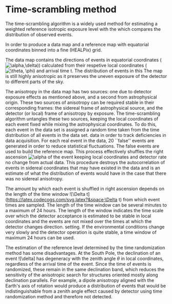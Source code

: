# Time-scrambling method

The time-scrambling algorithm is a widely used method for estimating a weighted reference isotropic exposure level with the
which compares the distribution of observed events.

In order to produce a data map and a reference map with equatorial coordinates binned into a fine (HEALPix) grid. 

The data map contains the directions of events in equatorial coordinates (![\alpha,\delta](https://latex.codecogs.com/svg.latex?&space;\alpha,\delta)))
calculated from their respetive local coordinates (![\theta, \phi](https://latex.codecogs.com/svg.latex?&space;\theta,\phi)) and arrival time t. The distribution of events in this
The map is still highly anisotropic as it preserves the uneven exposure of the detector to different parts of the sky.

The anisotropy in the data map has two sources: one due to detector exposure effects as mentioned above, and a second from
astrophysical origin. These two sources of anisotropy can be required stable in their corresponding frames: the sidereal frame
of astrophysical source, and the detector (or local) frame of anisotropy by exposure. The time-scrambling algorithm
untangles these two sources, keeping the local coordinates of each event fixed while mixing the astrophysical coordinates.
To do this, each event in the data set is assigned a random time taken from the time distribution of all events in the data set.
data in order to track deficiencies in data acquisition.
For each real event in the data, 20 ``false'' events are generated in order to reduce statistical fluctuations. 
The false events are used to build the reference map. This process effectively shuffles the right ascension ![\alpha](https://latex.codecogs.com/svg.latex?&space;\alpha) of the event
keeping local coordinates and detector rate
no change from actual data. This procedure destroys the autocorrelation
of events in sidereal coordinates that may have existed in the data and is an estimate of what the distribution of events would have
in the case that there was no sidereal anisotropy.

The amount by which each event is shuffled in right ascension depends on the length of the time window 
![\Delta t](https://latex.codecogs.com/svg.latex?&space;\Delta t) from which event times are sampled. The length of the time window can be several minutes to a maximum of 24 hours. The length of the window indicates the time scale over which the detector acceptance is estimated to be stable in local coordinates and the events are not mixed over the times at which the detector changes direction.
setting. If the environmental conditions change very slowly and the detector operation is quite stable,
a time window of maximum 24 hours can be used.

The estimation of the reference level determined by the time randomization method has some disadvantages. At the South Pole, the declination of
an event ![\delta] has degeneracy with the zenith angle $\theta$ in local coordinates, regardless of the arrival time of the event. Since the time of events is
randomized, these remain in the same declination band, which reduces the sensitivity of the anisotropic search for structures oriented mostly along declination parallels.
For example, a dipole anisotropy aligned with the Earth's axis of rotation would produce a distribution of events that would be
indistinguishable from a zenith angle effect caused by detector using time randomization method and therefore not detected.
